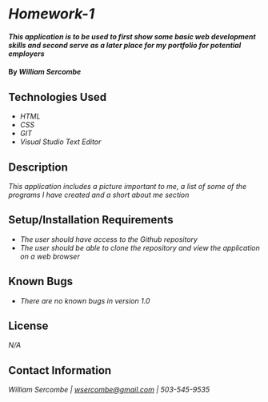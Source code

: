 # _Homework-1_

#### _This application is to be used to first show some basic web development skills and second serve as a later place for my portfolio for potential employers_

#### By _**William Sercombe**_

## Technologies Used

* _HTML_
* _CSS_
* _GIT_
* _Visual Studio Text Editor_

## Description

_This application includes a picture important to me, a list of some of the programs I have created and a short about me section_

## Setup/Installation Requirements

* _The user should have access to the Github repository_
* _The user should be able to clone the repository and view the application on a web browser_

## Known Bugs

* _There are no known bugs in version 1.0_

## License

_N/A_

## Contact Information

_William Sercombe | wsercombe@gmail.com | 503-545-9535_
